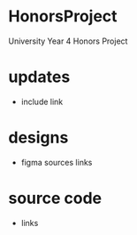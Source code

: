 # HonorsProject
University Year 4 Honors Project

# updates
- include link

# designs
- figma sources links

# source code
- links
